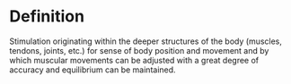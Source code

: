 # Definition

Stimulation originating within the deeper structures of the body
(muscles, tendons, joints, etc.) for sense of body position and movement
and by which muscular movements can be adjusted with a great degree of
accuracy and equilibrium can be maintained.
